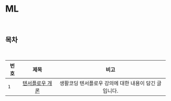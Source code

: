 # ML

<br>

## 목차

<br>

| 번호 | 제목 | 비고 |
|---|:---:|:---:|
| `1` | [텐서플로우 개론](./tensorflow-basic.md) | 생활코딩 텐서플로우 강의에 대한 내용이 담긴 글입니다.  |